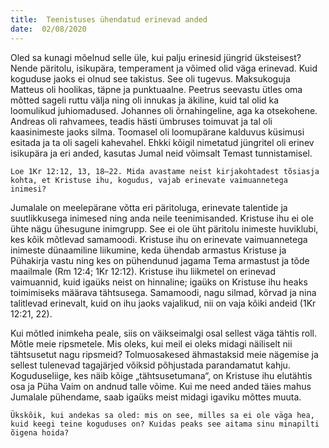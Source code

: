 ```yaml
---
title:  Teenistuses ühendatud erinevad anded
date:  02/08/2020
---
```


Oled sa kunagi mõelnud selle üle, kui palju erinesid jüngrid üksteisest? Nende päritolu, isikupära, temperament ja võimed olid väga erinevad. Kuid koguduse jaoks ei olnud see takistus. See oli tugevus. Maksukoguja Matteus oli hoolikas, täpne ja punktuaalne. Peetrus seevastu ütles oma mõtted sageli ruttu välja ning oli innukas ja äkiline, kuid tal olid ka loomulikud juhiomadused. Johannes oli õrnahingeline, aga ka otsekohene. Andreas oli rahvamees, teadis hästi ümbruses toimuvat ja tal oli kaasinimeste jaoks silma. Toomasel oli loomupärane kalduvus küsimusi esitada ja ta oli sageli kahevahel. Ehkki kõigil nimetatud jüngritel oli erinev isikupära ja eri anded, kasutas Jumal neid võimsalt Temast tunnistamisel.

`Loe 1Kr 12:12, 13, 18–22. Mida avastame neist kirjakohtadest tõsiasja kohta, et Kristuse ihu, kogudus, vajab erinevate vaimuannetega inimesi?`

Jumalale on meelepärane võtta eri päritoluga, erinevate talentide ja suutlikkusega inimesed ning anda neile teenimisanded. Kristuse ihu ei ole ühte nägu ühesugune inimgrupp. See ei ole üht päritolu inimeste huviklubi, kes kõik mõtlevad samamoodi. Kristuse ihu on erinevate vaimuannetega inimeste dünaamiline liikumine, keda ühendab armastus Kristuse ja Pühakirja vastu ning kes on pühendunud jagama Tema armastust ja tõde maailmale (Rm 12:4; 1Kr 12:12). Kristuse ihu liikmetel on erinevad vaimuannid, kuid igaüks neist on hinnaline; igaüks on Kristuse ihu heaks toimimiseks määrava tähtsusega. Samamoodi, nagu silmad, kõrvad ja nina talitlevad erinevalt, kuid on ihu jaoks vajalikud, nii on vaja kõiki andeid (1Kr 12:21, 22).

Kui mõtled inimkeha peale, siis on väikseimalgi osal sellest väga tähtis roll. Mõtle meie ripsmetele. Mis oleks, kui meil ei oleks midagi näiliselt nii tähtsusetut nagu ripsmeid? Tolmuosakesed ähmastaksid meie nägemise ja sellest tulenevad tagajärjed võiksid põhjustada parandamatut kahju. Koguduseliige, kes näib kõige „tähtsusetumana“, on Kristuse ihu elutähtis osa ja Püha Vaim on andnud talle võime. Kui me need anded täies mahus Jumalale pühendame, saab igaüks meist midagi igaviku mõttes muuta.

`Ükskõik, kui andekas sa oled: mis on see, milles sa ei ole väga hea, kuid keegi teine koguduses on? Kuidas peaks see aitama sinu minapilti õigena hoida?`